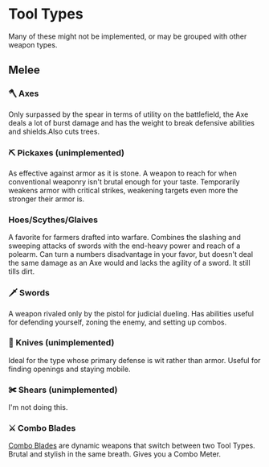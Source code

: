 
# Tool Types

Many of these might not be implemented, or may be grouped with other weapon types.

## Melee

### 🪓 Axes

Only surpassed by the spear in terms of utility on the battlefield, the Axe deals a lot of burst damage and has the weight to break defensive abilities and shields.Also cuts trees.

### ⛏ Pickaxes (unimplemented)

As effective against armor as it is stone. A weapon to reach for when conventional weaponry isn't brutal enough for your taste. Temporarily weakens armor with critical strikes, weakening targets even more the stronger their armor is.

### Hoes/Scythes/Glaives

A favorite for farmers drafted into warfare. Combines the slashing and sweeping attacks of swords with the end-heavy power and reach of a polearm. Can turn a numbers disadvantage in your favor, but doesn't deal the same damage as an Axe would and lacks the agility of a sword. It still tills dirt.

### 🗡 Swords

A weapon rivaled only by the pistol for judicial dueling. Has abilities useful for defending yourself, zoning the enemy, and setting up combos.

### 🔪 Knives (unimplemented)

Ideal for the type whose primary defense is wit rather than armor. Useful for finding openings and staying mobile.

### ✀ Shears (unimplemented)

I'm not doing this.

### ⚔ Combo Blades

[Combo Blades](./comboblades.md) are dynamic weapons that switch between two Tool Types. Brutal and stylish in the same breath. Gives you a Combo Meter.
